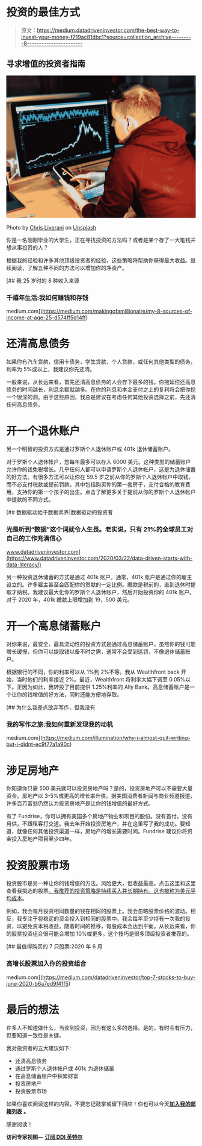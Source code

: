 # 投资的最佳方式

> 原文：<https://medium.datadriveninvestor.com/the-best-way-to-invest-your-money-f719ac81dbc1?source=collection_archive---------8----------------------->

## 寻求增值的投资者指南

![](img/0cbc7f3a3fc2fd1817be2275557161cf.png)

Photo by [Chris Liverani](https://unsplash.com/@chrisliverani?utm_source=unsplash&utm_medium=referral&utm_content=creditCopyText) on [Unsplash](https://unsplash.com/s/photos/investing?utm_source=unsplash&utm_medium=referral&utm_content=creditCopyText)

你是一名刚刚毕业的大学生，正在寻找投资的方法吗？或者是某个存了一大笔钱并想从事投资的人？

根据我的经验和许多其他顶级投资者的经验，这些策略将帮助你获得最大收益。继续阅读，了解五种不同的方法可以增加你的净资产。

[](https://medium.com/makingofamillionaire/my-8-sources-of-income-at-age-25-d574ff5d14ff) [## 我 25 岁时的 8 种收入来源

### 千禧年生活:我如何赚钱和存钱

medium.com](https://medium.com/makingofamillionaire/my-8-sources-of-income-at-age-25-d574ff5d14ff) 

# 还清高息债务

如果你有汽车贷款，信用卡债务，学生贷款，个人贷款，或任何其他类型的债务，利率为 5%或以上，我建议你先还清。

一般来说，从长远来看，首先还清高息债务的人会存下最多的钱。你拖延偿还高息债务的时间越长，利息余额就越多。在你的利息和本金支付之上的复利将会把你挖一个很深的洞。由于这些原因，我总是建议在考虑任何其他投资选择之前，先还清任何高息债务。

# 开一个退休账户

另一个明智的投资方式是通过罗斯个人退休账户或 401k 退休储蓄账户。

对于罗斯个人退休帐户，您每年最多可以存入 6000 美元。这种类型的储蓄账户允许你的钱免税增长。几乎任何人都可以申请罗斯个人退休帐户，这是为退休储蓄的好方法。有很多方法可以让你在 59.5 岁之前从你的罗斯个人退休帐户中取钱，而不必支付税款或提前罚款。其中包括购买你的第一套房子，支付合格的教育费用，支持你的第一个孩子的出生。点击了解更多关于提前从你的罗斯个人退休帐户中提款的不同方式。

[](https://www.datadriveninvestor.com/2020/03/22/data-driven-starts-with-data-literacy/) [## 数据驱动始于数据素养|数据驱动的投资者

### 光是听到“数据”这个词就令人生畏。老实说，只有 21%的全球员工对自己的工作充满信心

www.datadriveninvestor.com](https://www.datadriveninvestor.com/2020/03/22/data-driven-starts-with-data-literacy/) 

另一种投资退休储蓄的方式是通过 401k 账户。通常，401k 账户是通过你的雇主设立的。许多雇主甚至会匹配你的贡献的一定比例。缴款是税前的，直到退休时提取才纳税。我建议最大化你的罗斯个人退休账户，然后开始投资你的 401k 账户。对于 2020 年，401k 缴款上限增加到 19，500 美元。

# 开一个高息储蓄账户

对你来说，最安全、最具流动性的投资方式是通过高息储蓄账户。虽然你的钱可能增长缓慢，但你可以提取钱以备不时之需，通常不会受到惩罚，不像退休储蓄账户。

根据银行的不同，你的利率可以从 1%到 2%不等。我从 Wealthfront back 开始，当时他们的利率接近 2%。最近，Wealthfront 将利率大幅下调至 0.05%以下。正因为如此，我转投了目前提供 1.25%利率的 Ally Bank。高息储蓄账户是一个让你的钱增值的好方法，同时还能方便地存取。

[](https://medium.com/illumination/why-i-almost-quit-writing-but-i-didnt-ec9f77a1a90c) [## 为什么我差点放弃写作，但我没有

### 我的写作之旅:我如何重新发现我的动机

medium.com](https://medium.com/illumination/why-i-almost-quit-writing-but-i-didnt-ec9f77a1a90c) 

# 涉足房地产

你知道你只需 500 美元就可以投资房地产吗？是的，投资房地产可以不需要大量资金。房地产以 3-5%或更高的增长率升值。据美国消费者新闻与商业频道报道，许多百万富翁仍然认为投资房地产是让你的钱增值的最好方式。

有了 Fundrise，你可以拥有美国多个房地产物业和项目的股份。没有首付，没有月供，不跟租客打交道。我去年开始投资房地产，并在这里写了我的成功。要知道，就像任何其他投资渠道一样，房地产的增长需要时间。Fundrise 建议你将资金投入房地产项目至少四年。

# 投资股票市场

投资股市是另一种让你的钱增值的方法。风险更大，但收益最高。点击这里和这里查看我挑选的股票[。我推荐的投资策略是持续买入并长期持有。这也被称为](https://medium.com/datadriveninvestor/top-7-stocks-to-buy-june-2020-b6a7ed9f41f5)[美元平均成本](https://www.investopedia.com/investing/dollar-cost-averaging-pays/)。

例如，我会每月投资相同数量的钱在相同的股票上。我会忽略股票价格的波动。相反，我专注于将稳定的资金投入到相同的股票中。我会每年至少持有一次我的投资，以避免资本税收益。随着时间的推移，每股成本会达到平衡。从长远来看，你的股票投资组合很可能会增加 10%或更多。这个技巧是很多顶级投资者推荐的。

[](https://medium.com/datadriveninvestor/top-7-stocks-to-buy-june-2020-b6a7ed9f41f5) [## 最值得购买的 7 只股票:2020 年 6 月

### 高增长股票加入你的投资组合

medium.com](https://medium.com/datadriveninvestor/top-7-stocks-to-buy-june-2020-b6a7ed9f41f5) 

# 最后的想法

许多人不知道做什么，当谈到投资，因为有这么多的选择。是的，有时会有压力，但要知道一致性是关键。

我对投资者的五大建议如下:

*   还清高息债务
*   通过罗斯个人退休帐户或 401k 为退休储蓄
*   在高息储蓄账户中积累财富
*   投资房地产
*   投资股票市场

如果你喜欢阅读这样的内容，不要忘记鼓掌或留下回应！你也可以今天[**加入我的邮箱列表**](https://docs.google.com/forms/u/1/d/e/1FAIpQLSezNt4o2S_v52T-kytvIsQgEuMi5CJpKSrOsIVP1lUQlqPKWw/viewform) **。**

感谢阅读！

**访问专家视图—** [**订阅 DDI 英特尔**](https://datadriveninvestor.com/ddi-intel)